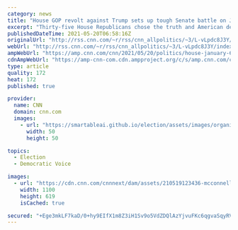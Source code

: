 ```yaml
---
category: news
title: "House GOP revolt against Trump sets up tough Senate battle on January 6 probe"
excerpt: "Thirty-five House Republicans chose the truth and American democracy over Donald Trump's personality cult. Now their Senate colleagues face the same battle of conscience over the effort to investigate the Capitol insurrection.\n    \n"
publishedDateTime: 2021-05-20T06:58:16Z
originalUrl: "http://rss.cnn.com/~r/rss/cnn_allpolitics/~3/L-vLpdc8J3Y/index.html"
webUrl: "http://rss.cnn.com/~r/rss/cnn_allpolitics/~3/L-vLpdc8J3Y/index.html"
ampWebUrl: "https://amp.cnn.com/cnn/2021/05/20/politics/house-january-6-probe-senate/index.html"
cdnAmpWebUrl: "https://amp-cnn-com.cdn.ampproject.org/c/s/amp.cnn.com/cnn/2021/05/20/politics/house-january-6-probe-senate/index.html"
type: article
quality: 172
heat: 172
published: true

provider:
  name: CNN
  domain: cnn.com
  images:
    - url: "https://smartableai.github.io/election/assets/images/organizations/cnn.com-50x50.jpg"
      width: 50
      height: 50

topics:
  - Election
  - Democratic Voice

images:
  - url: "https://cdn.cnn.com/cnnnext/dam/assets/210519123436-mcconnell-gop-0518-super-tease.jpg"
    width: 1100
    height: 619
    isCached: true

secured: "+Ege3mkLF7kaD/0+hy9EIfX1m8Z3iH1Sv9o5VdZDQlAzYjvuFKc6qgvaSqyRVJVHz8oL4ls83B5nGI+j6WWrTNlSzVtO6vsCJCkeHgCIz8zNWh5c4cViiqZZv1xn7aceLRn8cxO2ktBYi8mlUwIYDZStKqdZiMQj7xb7ZGeYItPR5mh6HI0sG6BIdCOWThyKxQ3H+kOIQ7aIXKo0r8QzRHCMLqTX4a0c/M4enV7YwSpIupZCDk64LeIDa0mtd4fbL/iZyw1siWgVzz0Iv9xZYIP+WVqReCxX62PRx7IkULgR7wB3FsUUkJ/Pq9XpdSQYvF0lXALbo552+7UQ+fCBcxCVrMkdgr/DxabPNJBkua4=;Qep7jcps6vlCCQnTxabZ5w=="
---
```


